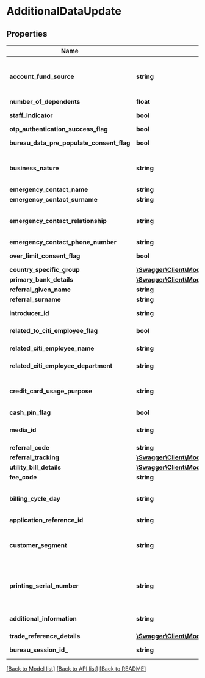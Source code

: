 # AdditionalDataUpdate

## Properties
Name | Type | Description | Notes
------------ | ------------- | ------------- | -------------
**account_fund_source** | **string** | This field is to indicates the primary source from which this account will be funded. This is a reference data field. Please use /v1/utilities/referenceData/{accountFundSource} resource to get valid value of this field with description. | [optional] 
**number_of_dependents** | **float** | Number of dependants | [optional] 
**staff_indicator** | **bool** | Flag to indicates if applicant is a Citi Staff. Valid values: true and false | [optional] 
**otp_authentication_success_flag** | **bool** | Flag to indicate if customer is authenticated successfully | [optional] 
**bureau_data_pre_populate_consent_flag** | **bool** | Flag to capture applicant&#x27;s consent for Bureau Data Prepopulation | [optional] 
**business_nature** | **string** | Business nature of the applicant. This is a reference data data field. Please use /v1/utilities/referenceData/{businessNature} resource to get valid value of this field with description. | [optional] 
**emergency_contact_name** | **string** | Emergency contact given name | [optional] 
**emergency_contact_surname** | **string** | Emergency contact surname | [optional] 
**emergency_contact_relationship** | **string** | Applicant&#x27;s relationship with the emergency contact.This is a reference data. Please use /v1/utilities/referenceData/{emergencyContactRelationship} resource to get valid value of this field | [optional] 
**emergency_contact_phone_number** | **string** | Emergency Contact Number. | [optional] 
**over_limit_consent_flag** | **bool** | Customer Consent on spending more than the limit assigned to him. Valid values: true and false | [optional] 
**country_specific_group** | [**\Swagger\Client\Model\CountrySpecificGroup**](CountrySpecificGroup.md) |  | [optional] 
**primary_bank_details** | [**\Swagger\Client\Model\PrimaryBankDetails**](PrimaryBankDetails.md) |  | [optional] 
**referral_given_name** | **string** | Referral First Name. | [optional] 
**referral_surname** | **string** | Referral Surname/Last Name. | [optional] 
**introducer_id** | **string** | Unique identifier associated with the introducer who had referred the applicant. | [optional] 
**related_to_citi_employee_flag** | **bool** | Self declaration if applicant has any relation with citi bank employee. Valid values: true and false | [optional] 
**related_citi_employee_name** | **string** | Name of the citi employee if applicant has any relation with citi bank employee. | [optional] 
**related_citi_employee_department** | **string** | Department of citi employee if applicant has any relation with citi bank employee. | [optional] 
**credit_card_usage_purpose** | **string** | Indicates applicants usage of credit card whether it is for personal or business.Please use /v1/utilities/referenceData/{creditCardUsagePurpose} resource to get valid value of this field with description. | [optional] 
**cash_pin_flag** | **bool** | Indicates whether the customer wants a separate cash PIN. | [optional] 
**media_id** | **string** | The media ID will be used to determine which offer / campaign banner was clicked when the customer made his application | [optional] 
**referral_code** | **string** | Referral Code used for the customer | [optional] 
**referral_tracking** | [**\Swagger\Client\Model\ReferralTracking**](ReferralTracking.md) |  | [optional] 
**utility_bill_details** | [**\Swagger\Client\Model\UtilityBillDetails**](UtilityBillDetails.md) |  | [optional] 
**fee_code** | **string** | Fee code that applied to the requested product | [optional] 
**billing_cycle_day** | **string** | Day of each month for the bill payment. This is a reference data field. Please use /v1/utilities/referenceData/{billingCycleDay} resource to get valid value of this field with description. | [optional] 
**application_reference_id** | **string** | Unique reference ID associated with the application | [optional] 
**customer_segment** | **string** | Customer segment decides each applicant’s interest rate  Different customer target will be subjected to different interest rate..This is a reference data field. Please use /v1/utilities/referenceData/{customerSegment} resource to get valid value of this field with description. | [optional] 
**printing_serial_number** | **string** | This field refers to the unique number for each application to be identified by COLA and printed in PDF form.It enables to identify the customer in case the customer could not complete filling his/her details and was dropped-off in between | [optional] 
**additional_information** | **string** | This field refers to the additional comments given by the customer which is to be noted-down during the application process. | [optional] 
**trade_reference_details** | [**\Swagger\Client\Model\TradeReferenceDetails**](TradeReferenceDetails.md) |  | [optional] 
**bureau_session_id_** | **string** | Session ID that is generated from the session / interaction of channel with bureau. | [optional] 

[[Back to Model list]](../../README.md#documentation-for-models) [[Back to API list]](../../README.md#documentation-for-api-endpoints) [[Back to README]](../../README.md)

